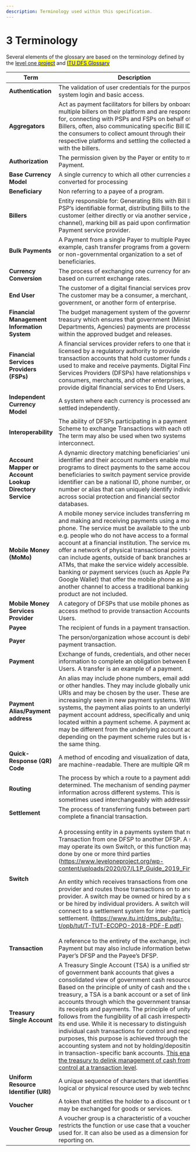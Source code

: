 ```yaml
---
description: Terminology used within this specification.
---
```


# 3 Terminology

Several elements of the glossary are based on the terminology defined by the [level one <mark style="color:blue;">project</mark>](https://www.leveloneproject.org/wp-content/uploads/2020/07/L1P_Guide_2019_Final.pdf) and [<mark style="color:blue;">ITU DFS Glossary</mark>](https://www.itu.int/en/ITU-T/focusgroups/dfs/Documents/201701/ITU_FGDFS_DFS-Glossary.pdf)

<table><thead><tr><th width="205.5">Term</th><th>Description</th></tr></thead><tbody><tr><td><strong>Authentication</strong></td><td>The validation of user credentials for the purpose of system login and basic access.</td></tr><tr><td><strong>Aggregators</strong></td><td>Act as payment facilitators for billers by onboarding multiple billers on their platform and are responsible for, connecting with PSPs and FSPs on behalf of Billers, often, also communicating specific Bill IDs to the consumers to collect amount through their respective platforms and settling the collected amount with the billers.</td></tr><tr><td><strong>Authorization</strong></td><td>The permission given by the Payer or entity to make a Payment.</td></tr><tr><td><strong>Base Currency Model</strong></td><td>A single currency to which all other currencies are converted for processing</td></tr><tr><td><strong>Beneficiary</strong></td><td>Non referring to a payee of a program.</td></tr><tr><td><strong>Billers</strong></td><td>Entity responsible for: Generating Bills with Bill ID’s in PSP’s identifiable format, distributing Bills to the customer (either directly or via another service / channel), marking bill as paid upon confirmation from Payment service provider.</td></tr><tr><td><strong>Bulk Payments</strong></td><td>A Payment from a single Payer to multiple Payees, for example, cash transfer programs from a government or non-governmental organization to a set of beneficiaries.</td></tr><tr><td><strong>Currency Conversion</strong></td><td>The process of exchanging one currency for another based on current exchange rates.</td></tr><tr><td><strong>End User</strong></td><td>The customer of a digital financial services provider. The customer may be a consumer, a merchant, a government, or another form of enterprise.</td></tr><tr><td><strong>Financial Management Information System</strong></td><td>The budget management system of the government treasury which ensures that government (Ministries, Departments, Agencies) payments are processed within the approved budget and releases.</td></tr><tr><td><strong>Financial Services Providers (FSPs)</strong></td><td>A financial services provider refers to one that is licensed by a regulatory authority to provide transaction accounts that hold customer funds and are used to make and receive payments. Digital Financial Services Providers (DFSPs) have relationships with consumers, merchants, and other enterprises, and provide digital financial services to End Users.</td></tr><tr><td><strong>Independent Currency Model</strong></td><td>A system where each currency is processed and settled independently.</td></tr><tr><td><strong>Interoperability</strong></td><td>The ability of DFSPs participating in a payment Scheme to exchange Transactions with each other. The term may also be used when two systems interconnect.</td></tr><tr><td><strong>Account Mapper or Account Lookup Directory Service</strong></td><td>A dynamic directory matching beneficiaries’ unique identifier and their account numbers enable multiple programs to direct payments to the same account and beneficiaries to switch payment service providers. The identifier can be a national ID, phone number, or other number or alias that can uniquely identify individuals across social protection and financial sector databases.</td></tr><tr><td><strong>Mobile Money (MoMo)</strong></td><td>A mobile money service includes transferring money and making and receiving payments using a mobile phone. The service must be available to the unbanked, e.g. people who do not have access to a formal account at a financial institution. The service must offer a network of physical transactional points which can include agents, outside of bank branches and ATMs, that make the service widely accessible. Mobile banking or payment services (such as Apple Pay and Google Wallet) that offer the mobile phone as just another channel to access a traditional banking product are not included.</td></tr><tr><td><strong>Mobile Money Services Provider</strong></td><td>A category of DFSPs that use mobile phones as the access method to provide transaction Accounts to End Users.</td></tr><tr><td><strong>Payee</strong></td><td>The recipient of funds in a payment transaction.</td></tr><tr><td><strong>Payer</strong></td><td>The person/organization whose account is debited in a payment transaction.</td></tr><tr><td><strong>Payment</strong></td><td>Exchange of funds, credentials, and other necessary information to complete an obligation between End Users. A transfer is an example of a payment.</td></tr><tr><td><strong>Payment Alias/Payment address</strong></td><td>An alias may include phone numbers, email addresses, or other handles. They may include globally unique URIs and may be chosen by the user. These are increasingly seen in new payment systems. Within systems, the payment alias points to an underlying payment account address, specifically and uniquely located within a payment scheme. A payment address may be different from the underlying account address, depending on the payment scheme rules but is often the same thing.</td></tr><tr><td><strong>Quick-Response (QR) Code</strong></td><td>A method of encoding and visualization of data, which are machine-readable. There are multiple QR models.</td></tr><tr><td><strong>Routing</strong></td><td>The process by which a route to a payment address is determined. The mechanism of sending payment information across different systems. This is sometimes used interchangeably with addressing.</td></tr><tr><td><strong>Settlement</strong></td><td>The process of transferring funds between parties to complete a financial transaction.</td></tr><tr><td><strong>Switch</strong></td><td><p>A processing entity in a payments system that routes a Transaction from one DFSP to another DFSP. A system may operate its own Switch, or this function may be done by one or more third parties (<a href="https://www.leveloneproject.org/wp-content/uploads/2020/07/L1P_Guide_2019_Final.pdf">https://www.leveloneproject.org/wp-content/uploads/2020/07/L1P_Guide_2019_Final.pdf</a>).</p><p>An entity which receives transactions from one provider and routes those transactions on to another provider. A switch may be owned or hired by a scheme or be hired by individual providers. A switch will connect to a settlement system for inter-participant settlement. (<a href="https://www.itu.int/dms_pub/itu-t/opb/tut/T-TUT-ECOPO-2018-PDF-E.pdf">https://www.itu.int/dms_pub/itu-t/opb/tut/T-TUT-ECOPO-2018-PDF-E.pdf</a>)</p></td></tr><tr><td><strong>Transaction</strong></td><td>A reference to the entirety of the exchange, including a Payment but may also include information between the Payer’s DFSP and the Payee’s DFSP.</td></tr><tr><td><strong>Treasury Single Account</strong></td><td>A Treasury Single Account (TSA) is a unified structure of government bank accounts that gives a consolidated view of government cash resources. Based on the principle of unity of cash and the unity of treasury, a TSA is a bank account or a set of linked accounts through which the government transacts all its receipts and payments. The principle of unity follows from the fungibility of all cash irrespective of its end use. While it is necessary to distinguish individual cash transactions for control and reporting purposes, this purpose is achieved through the accounting system and not by holding/depositing cash in transaction-specific bank accounts. <a href="https://www.imf.org/external/pubs/ft/wp/2010/wp10143.pdf#%3A~%3Atext%3DA%20treasury%20single%20account%20%28TSA%29%20is%20an%20essential%2Cpriority%20in%20the%20public%20financial%20management%20reform%20agenda">This enables the treasury to delink management of cash from control at a transaction level</a>.</td></tr><tr><td><strong>Uniform Resource Identifier (URI)</strong></td><td>A unique sequence of characters that identifies a logical or physical resource used by web technologies.</td></tr><tr><td><strong>Voucher</strong></td><td>A token that entitles the holder to a discount or that may be exchanged for goods or services.</td></tr><tr><td><strong>Voucher Group</strong></td><td>A voucher group is a characteristic of a voucher that restricts the function or use case that a voucher can be used for. It can also be used as a dimension for reporting on.</td></tr></tbody></table>





